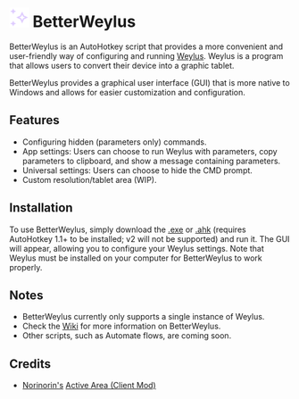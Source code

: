 <h1>
  <img src="Icon.png" alt="BetterWeylus Logo" width="35" height="35">
  BetterWeylus
</h1>

BetterWeylus is an AutoHotkey script that provides a more convenient and user-friendly way of configuring and running [Weylus](https://github.com/H-M-H/Weylus). Weylus is a program that allows users to convert their device into a graphic tablet.

BetterWeylus provides a graphical user interface (GUI) that is more native to Windows and allows for easier customization and configuration.

## Features

* Configuring hidden (parameters only) commands.
* App settings: Users can choose to run Weylus with parameters, copy parameters to clipboard, and show a message containing parameters.
* Universal settings: Users can choose to hide the CMD prompt.
* Custom resolution/tablet area (WIP).

## Installation

To use BetterWeylus, simply download the [.exe](https://github.com/NotWaveWayz/BetterWeylus/releases/latest/download/BetterWeylus.exe) or [.ahk](https://github.com/NotWaveWayz/BetterWeylus/releases/latest/download/BetterWeylus.ahk) (requires AutoHotkey 1.1+ to be installed; v2 will not be supported) and run it. The GUI will appear, allowing you to configure your Weylus settings. Note that Weylus must be installed on your computer for BetterWeylus to work properly.

## Notes

* BetterWeylus currently only supports a single instance of Weylus.
* Check the [Wiki](https://github.com/NotWaveWayz/BetterWeylus/wiki) for more information on BetterWeylus.
* Other scripts, such as Automate flows, are coming soon.

## Credits

* [Norinorin's](https://github.com/norinorin) [Active Area (Client Mod)](https://gist.github.com/norinorin/a2d71fbf5c7085fdc47b88d3fd463ab8)
